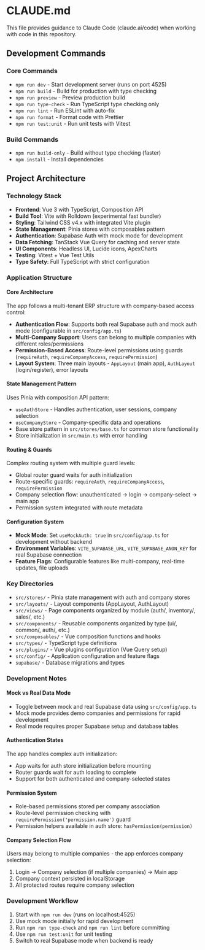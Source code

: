 # CLAUDE.md

This file provides guidance to Claude Code (claude.ai/code) when working with code in this repository.

## Development Commands

### Core Commands
- `npm run dev` - Start development server (runs on port 4525)
- `npm run build` - Build for production with type checking
- `npm run preview` - Preview production build
- `npm run type-check` - Run TypeScript type checking only
- `npm run lint` - Run ESLint with auto-fix
- `npm run format` - Format code with Prettier
- `npm run test:unit` - Run unit tests with Vitest

### Build Commands
- `npm run build-only` - Build without type checking (faster)
- `npm install` - Install dependencies

## Project Architecture

### Technology Stack
- **Frontend**: Vue 3 with TypeScript, Composition API
- **Build Tool**: Vite with Rolldown (experimental fast bundler)
- **Styling**: Tailwind CSS v4.x with integrated Vite plugin
- **State Management**: Pinia stores with composables pattern
- **Authentication**: Supabase Auth with mock mode for development
- **Data Fetching**: TanStack Vue Query for caching and server state
- **UI Components**: Headless UI, Lucide icons, ApexCharts
- **Testing**: Vitest + Vue Test Utils
- **Type Safety**: Full TypeScript with strict configuration

### Application Structure

#### Core Architecture
The app follows a multi-tenant ERP structure with company-based access control:

- **Authentication Flow**: Supports both real Supabase auth and mock auth mode (configurable in `src/config/app.ts`)
- **Multi-Company Support**: Users can belong to multiple companies with different roles/permissions
- **Permission-Based Access**: Route-level permissions using guards (`requireAuth`, `requireCompanyAccess`, `requirePermission`)
- **Layout System**: Three main layouts - `AppLayout` (main app), `AuthLayout` (login/register), error layouts

#### State Management Pattern
Uses Pinia with composition API pattern:
- `useAuthStore` - Handles authentication, user sessions, company selection
- `useCompanyStore` - Company-specific data and operations
- Base store pattern in `src/stores/base.ts` for common store functionality
- Store initialization in `src/main.ts` with error handling

#### Routing & Guards
Complex routing system with multiple guard levels:
- Global router guard waits for auth initialization
- Route-specific guards: `requireAuth`, `requireCompanyAccess`, `requirePermission`
- Company selection flow: unauthenticated → login → company-select → main app
- Permission system integrated with route metadata

#### Configuration System
- **Mock Mode**: Set `useMockAuth: true` in `src/config/app.ts` for development without backend
- **Environment Variables**: `VITE_SUPABASE_URL`, `VITE_SUPABASE_ANON_KEY` for real Supabase connection
- **Feature Flags**: Configurable features like multi-company, real-time updates, file uploads

### Key Directories
- `src/stores/` - Pinia state management with auth and company stores
- `src/layouts/` - Layout components (AppLayout, AuthLayout)
- `src/views/` - Page components organized by module (auth/, inventory/, sales/, etc.)
- `src/components/` - Reusable components organized by type (ui/, common/, auth/, etc.)
- `src/composables/` - Vue composition functions and hooks
- `src/types/` - TypeScript type definitions
- `src/plugins/` - Vue plugins configuration (Vue Query setup)
- `src/config/` - Application configuration and feature flags
- `supabase/` - Database migrations and types

### Development Notes

#### Mock vs Real Data Mode
- Toggle between mock and real Supabase data using `src/config/app.ts`
- Mock mode provides demo companies and permissions for rapid development
- Real mode requires proper Supabase setup and database tables

#### Authentication States
The app handles complex auth initialization:
- App waits for auth store initialization before mounting
- Router guards wait for auth loading to complete
- Support for both authenticated and company-selected states

#### Permission System
- Role-based permissions stored per company association
- Route-level permission checking with `requirePermission('permission.name')` guard
- Permission helpers available in auth store: `hasPermission(permission)`

#### Company Selection Flow
Users may belong to multiple companies - the app enforces company selection:
1. Login → Company selection (if multiple companies) → Main app
2. Company context persisted in localStorage
3. All protected routes require company selection

### Development Workflow
1. Start with `npm run dev` (runs on localhost:4525)
2. Use mock mode initially for rapid development
3. Run `npm run type-check` and `npm run lint` before committing
4. Use `npm run test:unit` for unit testing
5. Switch to real Supabase mode when backend is ready